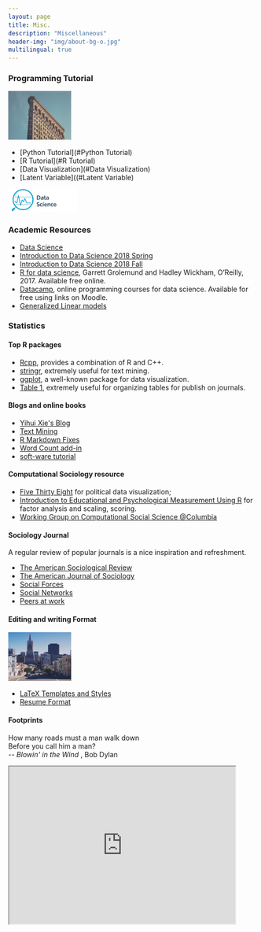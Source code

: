```yaml
---
layout: page
title: Misc.
description: "Miscellaneous"
header-img: "img/about-bg-o.jpg"
multilingual: true
---
```


### Programming Tutorial
<img src="/img/10.jpg" alt="Flatiron Building"  style="width:128px; height:99px;">

* [Python Tutorial](#Python Tutorial)
* [R Tutorial](#R Tutorial)
* [Data Visualization](#Data Visualization)
* [Latent Variable]((#Latent Variable)

<img src= "/img/data_science.jpg" style="width:28%">


### Academic Resources

* [Data Science](https://p8105.com/)
* [Introduction to Data Science 2018 Spring](https://beanumber.github.io/sds192/index.html)
* [Introduction to Data Science 2018 Fall](https://rudeboybert.github.io/SDS192/)
* [R for data science](http://r4ds.had.co.nz/), Garrett Grolemund and Hadley Wickham, O’Reilly, 2017. Available free online.
* [Datacamp](https://www.datacamp.com/groups/8702c0fa3e62145fd1a543715dddc3a3645cd03c/invite), online programming courses for data science. Available for free using links on Moodle.
* [Generalized Linear models](https://data.princeton.edu/wws509/sets)


### Statistics  

#### Top R packages

* [Rcpp](http://adv-r.had.co.nz/Rcpp.html), provides a combination of R and C++.
* [stringr](https://cran.r-project.org/web/packages/stringr/vignettes/stringr.html), extremely useful for text mining.
* [ggplot](https://www.mailman.columbia.edu/sites/default/files/media/fdawg_ggplot2.html), a well-known package for data visualization.
* [Table 1](https://cran.r-project.org/web/packages/table1/vignettes/table1-examples.html), extremely useful for organizing tables for publish on journals.

#### Blogs and online books

* [Yihui Xie's Blog](https://yihui.name/)
* [Text Mining](https://github.com/dgrtwo/tidy-text-mining)
* [R Markdown Fixes](https://docs.google.com/document/d/1P7IyZ4On9OlrCOhygFxjC7XhQqyw8OludwChz-uFd_o/edit)
* [Word Count add-in](https://github.com/benmarwick/wordcountaddin)
* [soft-ware tutorial](http://www.smart-stats.org/content/software-tutorials)

#### Computational Sociology resource

* [Five Thirty Eight](https://fivethirtyeight.com/) for political data visualization;
* [Introduction to Educational and Psychological Measurement Using R](https://www.thetaminusb.com/intro-measurement-r/) for factor analysis and scaling, scoring.
* [Working Group on Computational Social Science @Columbia](http://css.iserp.columbia.edu/)

#### Sociology Journal

A regular review of popular journals is a nice inspiration and refreshment.

* [The American Sociological Review](https://journals.sagepub.com/home/asr)
* [The American Journal of Sociology](https://www.journals.uchicago.edu/toc/ajs/current)
* [Social Forces](https://academic.oup.com/sf/issue)
* [Social Networks](https://www.journals.elsevier.com/social-networks)
* [Peers at work](https://eml.berkeley.edu/~moretti/text20.pdf)

#### Editing and writing Format

<img src="/img/11.jpg" alt="9"  style="width:128px; height:99px;">

* [LaTeX Templates and Styles](https://github.com/kjhealy/latex-custom-kjh)
* [Resume Format](http://kjhealy.github.io/kjh-vita/)

#### Footprints

<p class="message" align="left">
  How many roads must a man walk down<br>
  Before you call him a man?<br>
  --<i> Blowin' in the Wind </i>, Bob Dylan
</p>

<iframe src="https://www.google.com/maps/d/embed?mid=1mipXeTROxyXGCO7-LrqIvDfRgNgKZrXU" width="460" height="320"></iframe>
